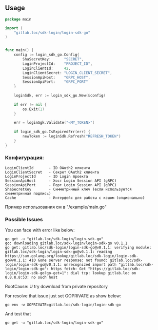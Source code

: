 ## Usage

```go
package main

import (
    "gitlab.loc/sdk-login/login-sdk-go"
)


func main() {
    config := login_sdk_go.Config{
        ShaSecretKey:      "SECRET",
        LoginProjectId:    "PROJECT_ID",
        LoginClientId:     42,
        LoginClientSecret: "LOGIN_CLIENT_SECRET",
        SessionApiHost:    "GRPC_HOST",
        SessionApiPort:    "GRPC_PORT"
    }
    
    loginSdk, err := login_sdk_go.New(&config)
    
    if err != nil {
        os.Exit(1)
    }
    
	err = loginSgk.Validate("<MY_TOKEN>")
	
	if login_sdk_go.IsExpiredErr(err) {
		newToken := loginSdk.Refresh("REFRESH_TOKEN")
	}
}
```
### Конфигурация:

```
LoginClientId       - ID OAuth2 клиента
LoginClientSecret   - Секрет OAuth2 клиента
LoginProjectId      - ID Login проекта
SessionApiHost      - Хост Login Session API (gRPC)
SessionApiPort      - Порт Login Session API (gRPC)
ShaSecretKey        - Симметричный ключ (если используется симметричная подпись)
Cache               - Интерфейс для работы с кэшом (опционально)
```

Пример использования см в "/example/main.go"

### Possible Issues

You can face with error like below:
```
go get -u "gitlab.loc/sdk-login/login-sdk-go"
go: downloading gitlab.loc/sdk-login/login-sdk-go v0.1.1
go get: gitlab.loc/sdk-login/login-sdk-go@v0.1.1: verifying module: gitlab.loc/sdk-login/login-sdk-go@v0.1.1: reading https://sum.golang.org/lookup/gitlab.loc/sdk-login/login-sdk-go@v0.1.1: 410 Gone server response: not found: gitlab.loc/sdk-login/login-sdk-go@v0.1.1: unrecognized import path "gitlab.loc/sdk-login/login-sdk-go": https fetch: Get "https://gitlab.loc/sdk-login/login-sdk-go?go-get=1": dial tcp: lookup gitlab.loc on 8.8.8.8:53: no such host 
```

RootCause: U try download from private repository

For resolve that issue just set GOPRIVATE as show below:
```
go env -w GOPRIVATE=gitlab.loc/sdk-login/login-sdk-go
```
And test that
```
go get -u "gitlab.loc/sdk-login/login-sdk-go"
```